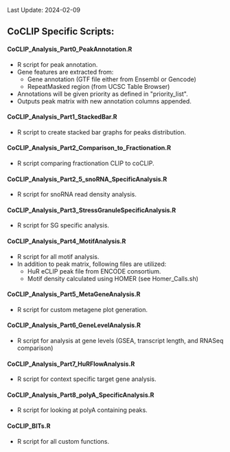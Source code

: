 Last Update: 2024-02-09

## CoCLIP Specific Scripts:
    
#### CoCLIP_Analysis_Part0_PeakAnnotation.R
  - R script for peak annotation.
  - Gene features are extracted from:
    - Gene annotation (GTF file either from Ensembl or Gencode)
    - RepeatMasked region (from UCSC Table Browser)
  -  Annotations will be given priority as defined in "priority_list".
  -  Outputs peak matrix with new annotation columns appended.

#### CoCLIP_Analysis_Part1_StackedBar.R
  - R script to create stacked bar graphs for peaks distribution.

#### CoCLIP_Analysis_Part2_Comparison_to_Fractionation.R
  - R script comparing fractionation CLIP to coCLIP.

#### CoCLIP_Analysis_Part2_5_snoRNA_SpecificAnalysis.R
  - R script for snoRNA read density analysis.

#### CoCLIP_Analysis_Part3_StressGranuleSpecificAnalysis.R
  - R script for SG specific analysis.

#### CoCLIP_Analysis_Part4_MotifAnalysis.R
  - R script for all motif analysis.
  - In addition to peak matrix, following files are utilized:
    - HuR eCLIP peak file from ENCODE consortium.
    - Motif density calculated using HOMER (see Homer_Calls.sh) 

#### CoCLIP_Analysis_Part5_MetaGeneAnalysis.R
  - R script for custom metagene plot generation.

#### CoCLIP_Analysis_Part6_GeneLevelAnalysis.R
  - R script for analysis at gene levels (GSEA, transcript length, and RNASeq comparison)

#### CoCLIP_Analysis_Part7_HuRFlowAnalysis.R
  - R script for context specific target gene analysis.

#### CoCLIP_Analysis_Part8_polyA_SpecificAnalysis.R
  - R script for looking at polyA containing peaks.

#### CoCLIP_BITs.R
  - R script for all custom functions.
